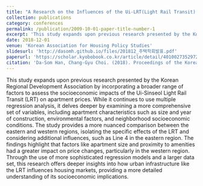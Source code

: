 ```yaml
---
title: "A Research on the Influences of the Ui-LRT(Light Rail Transit) on the Prices Surrounding Apartments. 우이신설경전철이 주변 아파트 가격에 미치는 영향에 관한 연구"
collection: publications 
category: conferences
permalink: /publication/2009-10-01-paper-title-number-1
excerpt: 'This study expands upon previous research presented by the Korean Regional Development Association by incorporating a broader range of factors to assess the socioeconomic impacts of the Ui-Sinseol Light Rail Transit (LRT) on apartment prices. While it continues to use multiple regression analysis, it delves deeper by examining a more comprehensive set of variables, including apartment characteristics such as size and year of construction, environmental factors, and neighborhood socioeconomic conditions. The study provides a more nuanced comparison between the eastern and western regions, isolating the specific effects of the LRT and considering additional influences, such as Line 4 in the eastern region. The findings highlight that factors like apartment size and proximity to amenities had a greater impact on price changes, particularly in the western region. Through the use of more sophisticated regression models and a larger data set, this research offers deeper insights into how urban infrastructure like the LRT influences housing markets, providing a more detailed understanding of its socioeconomic implications.'
date: 2018-12-01
venue: 'Korean Association for Housing Policy Studies'
slidesurl: 'http://dasomh.github.io/files/201812_주택학회발표.pdf'
paperurl: 'https://scholar.kyobobook.co.kr/article/detail/4010027352972'
citation: 'Da-Som Han, Chang-Gyu Choi. (2018). Proceedings of the Korean Association for Housing Policy Studies Conference, 2018(4), 359-385. 한다솜, 최창규. (2018). 우이신설경전철이 주변 아파트 가격에 미치는 영향에 관한 연구. 한국주택학회 학술대회 발표논문집, 2018(4), 359-385.'
---
```


This study expands upon previous research presented by the Korean Regional Development Association by incorporating a broader range of factors to assess the socioeconomic impacts of the Ui-Sinseol Light Rail Transit (LRT) on apartment prices. While it continues to use multiple regression analysis, it delves deeper by examining a more comprehensive set of variables, including apartment characteristics such as size and year of construction, environmental factors, and neighborhood socioeconomic conditions. The study provides a more nuanced comparison between the eastern and western regions, isolating the specific effects of the LRT and considering additional influences, such as Line 4 in the eastern region. The findings highlight that factors like apartment size and proximity to amenities had a greater impact on price changes, particularly in the western region. Through the use of more sophisticated regression models and a larger data set, this research offers deeper insights into how urban infrastructure like the LRT influences housing markets, providing a more detailed understanding of its socioeconomic implications.
